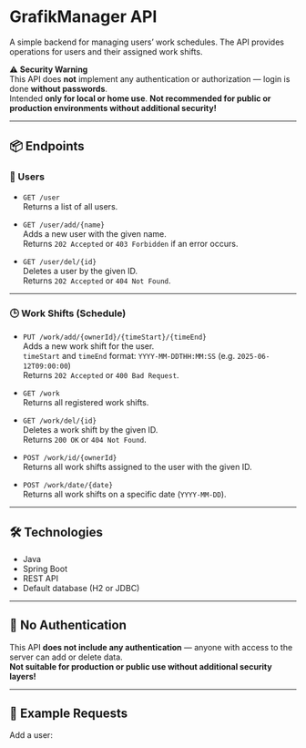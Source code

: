 # GrafikManager API

A simple backend for managing users’ work schedules. The API provides operations for users and their assigned work shifts.

⚠️ **Security Warning**  
This API does **not** implement any authentication or authorization — login is done **without passwords**.  
Intended **only for local or home use**. **Not recommended for public or production environments without additional security!**

---

## 📦 Endpoints

### 👤 Users

- `GET /user`  
  Returns a list of all users.

- `GET /user/add/{name}`  
  Adds a new user with the given name.  
  Returns `202 Accepted` or `403 Forbidden` if an error occurs.

- `GET /user/del/{id}`  
  Deletes a user by the given ID.  
  Returns `202 Accepted` or `404 Not Found`.

---

### 🕒 Work Shifts (Schedule)

- `PUT /work/add/{ownerId}/{timeStart}/{timeEnd}`  
  Adds a new work shift for the user.  
  `timeStart` and `timeEnd` format: `YYYY-MM-DDTHH:MM:SS` (e.g. `2025-06-12T09:00:00`)  
  Returns `202 Accepted` or `400 Bad Request`.

- `GET /work`  
  Returns all registered work shifts.

- `GET /work/del/{id}`  
  Deletes a work shift by the given ID.  
  Returns `200 OK` or `404 Not Found`.

- `POST /work/id/{ownerId}`  
  Returns all work shifts assigned to the user with the given ID.

- `POST /work/date/{date}`  
  Returns all work shifts on a specific date (`YYYY-MM-DD`).

---

## 🛠 Technologies

- Java
- Spring Boot
- REST API
- Default database (H2 or JDBC)

---

## 🚫 No Authentication

This API **does not include any authentication** — anyone with access to the server can add or delete data.  
**Not suitable for production or public use without additional security layers!**

---

## 🧪 Example Requests

Add a user:

